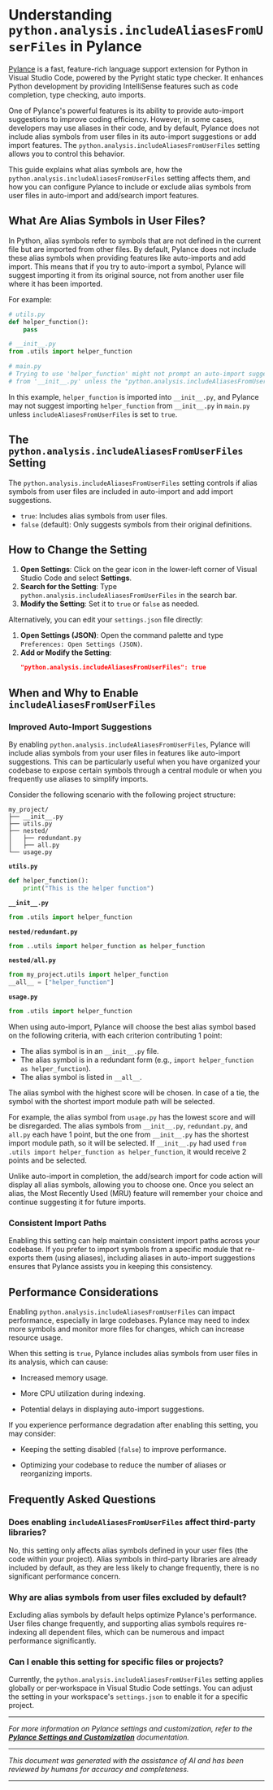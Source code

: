 # Understanding `python.analysis.includeAliasesFromUserFiles` in Pylance

[Pylance](https://marketplace.visualstudio.com/items?itemName=ms-python.vscode-pylance) is a fast, feature-rich language support extension for Python in Visual Studio Code, powered by the Pyright static type checker. It enhances Python development by providing IntelliSense features such as code completion, type checking, auto imports.

One of Pylance's powerful features is its ability to provide auto-import suggestions to improve coding efficiency. However, in some cases, developers may use aliases in their code, and by default, Pylance does not include alias symbols from user files in its auto-import suggestions or add import features. The `python.analysis.includeAliasesFromUserFiles` setting allows you to control this behavior.

This guide explains what alias symbols are, how the `python.analysis.includeAliasesFromUserFiles` setting affects them, and how you can configure Pylance to include or exclude alias symbols from user files in auto-import and add/search import features.

## What Are Alias Symbols in User Files?

In Python, alias symbols refer to symbols that are not defined in the current file but are imported from other files. By default, Pylance does not include these alias symbols when providing features like auto-imports and add import. This means that if you try to auto-import a symbol, Pylance will suggest importing it from its original source, not from another user file where it has been imported.

For example:

```python
# utils.py
def helper_function():
    pass

# __init__.py
from .utils import helper_function

# main.py
# Trying to use 'helper_function' might not prompt an auto-import suggestion 
# from '__init__.py' unless the "python.analysis.includeAliasesFromUserFiles" is enabled.
```

In this example, `helper_function` is imported into `__init__.py`, and Pylance may not suggest importing `helper_function` from `__init__.py` in `main.py` unless `includeAliasesFromUserFiles` is set to `true`.

## The `python.analysis.includeAliasesFromUserFiles` Setting

The `python.analysis.includeAliasesFromUserFiles` setting controls if alias symbols from user files are included in auto-import and add import suggestions.

- `true`: Includes alias symbols from user files.
- `false` (default): Only suggests symbols from their original definitions.

## How to Change the Setting

1. **Open Settings**: Click on the gear icon in the lower-left corner of Visual Studio Code and select **Settings**.
2. **Search for the Setting**: Type `python.analysis.includeAliasesFromUserFiles` in the search bar.
3. **Modify the Setting**: Set it to `true` or `false` as needed.

Alternatively, you can edit your `settings.json` file directly:

1. **Open Settings (JSON)**: Open the command palette and type `Preferences: Open Settings (JSON)`.
2. **Add or Modify the Setting**:
   ```json
   "python.analysis.includeAliasesFromUserFiles": true
   ```

## When and Why to Enable `includeAliasesFromUserFiles`

### Improved Auto-Import Suggestions

By enabling `python.analysis.includeAliasesFromUserFiles`, Pylance will include alias symbols from your user files in features like auto-import suggestions. This can be particularly useful when you have organized your codebase to expose certain symbols through a central module or when you frequently use aliases to simplify imports.

Consider the following scenario with the following project structure:

```
my_project/
├── __init__.py
├── utils.py
├── nested/
│   ├── redundant.py
│   ├── all.py
└── usage.py
```

**`utils.py`**

```python
def helper_function():
    print("This is the helper function")
```

**`__init__.py`**

```python
from .utils import helper_function
```

**`nested/redundant.py`**

```python
from ..utils import helper_function as helper_function
```

**`nested/all.py`**

```python
from my_project.utils import helper_function
__all__ = ["helper_function"]
```

**`usage.py`**

```python
from .utils import helper_function
```

When using auto-import, Pylance will choose the best alias symbol based on the following criteria, with each criterion contributing 1 point:

- The alias symbol is in an `__init__.py` file.
- The alias symbol is in a redundant form (e.g., `import helper_function as helper_function`).
- The alias symbol is listed in `__all__`.

The alias symbol with the highest score will be chosen. In case of a tie, the symbol with the shortest import module path will be selected.

For example, the alias symbol from `usage.py` has the lowest score and will be disregarded. The alias symbols from `__init__.py`, `redundant.py`, and `all.py` each have 1 point, but the one from `__init__.py` has the shortest import module path, so it will be selected. If `__init__.py` had used `from .utils import helper_function as helper_function`, it would receive 2 points and be selected.

Unlike auto-import in completion, the add/search import for code action will display all alias symbols, allowing you to choose one. Once you select an alias, the Most Recently Used (MRU) feature will remember your choice and continue suggesting it for future imports.

### Consistent Import Paths

Enabling this setting can help maintain consistent import paths across your codebase. If you prefer to import symbols from a specific module that re-exports them (using aliases), including aliases in auto-import suggestions ensures that Pylance assists you in keeping this consistency.

## Performance Considerations

Enabling `python.analysis.includeAliasesFromUserFiles` can impact performance, especially in large codebases. Pylance may need to index more symbols and monitor more files for changes, which can increase resource usage.

When this setting is `true`, Pylance includes alias symbols from user files in its analysis, which can cause:

- Increased memory usage.

- More CPU utilization during indexing.

- Potential delays in displaying auto-import suggestions.

If you experience performance degradation after enabling this setting, you may consider:

- Keeping the setting disabled (`false`) to improve performance.

- Optimizing your codebase to reduce the number of aliases or reorganizing imports.

## Frequently Asked Questions

### Does enabling `includeAliasesFromUserFiles` affect third-party libraries?

No, this setting only affects alias symbols defined in your user files (the code within your project). Alias symbols in third-party libraries are already included by default, as they are less likely to change frequently, there is no significant performance concern.

### Why are alias symbols from user files excluded by default?

Excluding alias symbols by default helps optimize Pylance's performance. User files change frequently, and supporting alias symbols requires re-indexing all dependent files, which can be numerous and impact performance significantly.

### Can I enable this setting for specific files or projects?

Currently, the `python.analysis.includeAliasesFromUserFiles` setting applies globally or per-workspace in Visual Studio Code settings. You can adjust the setting in your workspace's `settings.json` to enable it for a specific project.

---

*For more information on Pylance settings and customization, refer to the **********[Pylance Settings and Customization](https://code.visualstudio.com/docs/python/settings-reference)********** documentation.*

---

*This document was generated with the assistance of AI and has been reviewed by humans for accuracy and completeness.*

---

